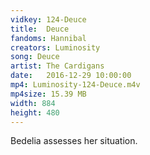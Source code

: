 ```yaml
---
vidkey: 124-Deuce
title:  Deuce
fandoms: Hannibal
creators: Luminosity
song: Deuce
artist: The Cardigans
date:   2016-12-29 10:00:00
mp4: Luminosity-124-Deuce.m4v
mp4size: 15.39 MB
width: 884
height: 480
---
```


Bedelia assesses her situation.
  